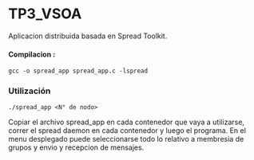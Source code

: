 # TP3_VSOA

Aplicacion distribuida basada en Spread Toolkit.

#### Compilacion : 
    gcc -o spread_app spread_app.c -lspread

### Utilización
    ./spread_app <N° de nodo>
Copiar el archivo spread_app en cada contenedor que vaya a utilizarse, correr el spread daemon en cada contenedor y luego el programa. En el menu desplegado puede seleccionarse todo lo relativo a membresia de grupos y envio y recepcion de mensajes.